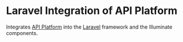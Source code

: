# Laravel Integration of API Platform

Integrates [API Platform](https://api-platform.com) into the [Laravel](https://laravel.com) framework and the Illuminate components.
